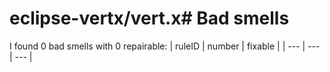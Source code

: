 # eclipse-vertx/vert.x# Bad smells
I found 0 bad smells with 0 repairable:
| ruleID | number | fixable |
| --- | --- | --- |
